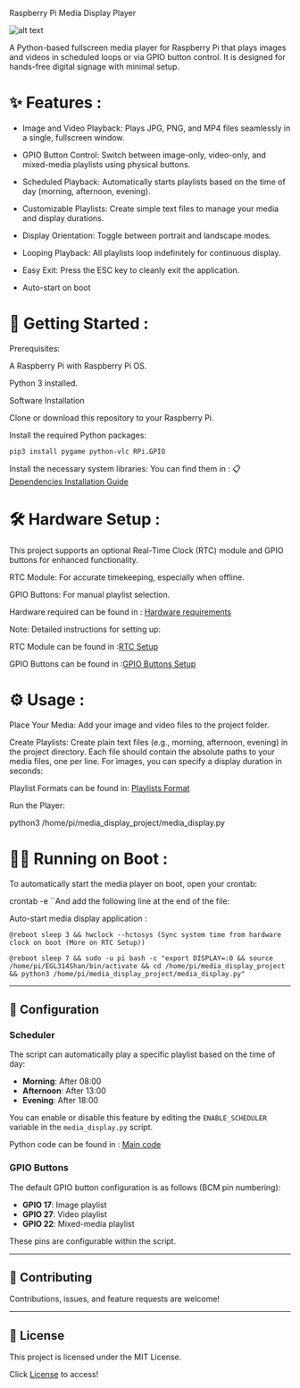 
Raspberry Pi Media Display Player

![alt text](https://img.shields.io/badge/License-MIT-yellow.svg)

A Python-based fullscreen media player for Raspberry Pi that plays images and videos in scheduled loops or via GPIO button control. It is designed for hands-free digital signage with minimal setup.

# ✨ Features :

- Image and Video Playback: Plays JPG, PNG, and MP4 files seamlessly in a single, fullscreen window.

- GPIO Button Control: Switch between image-only, video-only, and mixed-media playlists using physical buttons.

- Scheduled Playback: Automatically starts playlists based on the time of day (morning, afternoon, evening).

- Customizable Playlists: Create simple text files to manage your media and display durations.

- Display Orientation: Toggle between portrait and landscape modes.

- Looping Playback: All playlists loop indefinitely for continuous display.

- Easy Exit: Press the ESC key to cleanly exit the application.

- Auto-start on boot 

# 🚀 Getting Started :

Prerequisites:

A Raspberry Pi with Raspberry Pi OS.

Python 3 installed.

Software Installation

Clone or download this repository to your Raspberry Pi.

Install the required Python packages:
```
pip3 install pygame python-vlc RPi.GPIO
```
Install the necessary system libraries:
You can find them in : 📋 [Dependencies Installation Guide](Docs/Dependencies.md)



# 🛠️ Hardware Setup :

This project supports an optional Real-Time Clock (RTC) module and GPIO buttons for enhanced functionality.

RTC Module: For accurate timekeeping, especially when offline. 


GPIO Buttons: For manual playlist selection.


Hardware required can be found in : [Hardware requirements](Docs/Hardware.md)

Note: Detailed instructions for setting up:

RTC Module can be found in :[RTC Setup](Set_Up/RTC_Setup.md)

GPIO Buttons can be found in :[GPIO Buttons Setup](Set_Up/GPIO_Buttons_Setup.md)


# ⚙️ Usage :

Place Your Media: Add your image and video files to the project folder.

Create Playlists: Create plain text files (e.g., morning, afternoon, evening) in the project directory. Each file should contain the absolute paths to your media files, one per line. For images, you can specify a display duration in seconds:

Playlist Formats can be found in: [Playlists Format](Examples/PlaylistsFormat.txt)


Run the Player:

python3 /home/pi/media_display_project/media_display.py


# 🏃🏻 Running on Boot :

To automatically start the media player on boot, open your crontab:


crontab -e
``And add the following line at the end of the file:

 Auto-start media display application :
 ```
@reboot sleep 3 && hwclock --hctosys (Sync system time from hardware clock on boot (More on RTC Setup))

@reboot sleep 7 && sudo -u pi bash -c "export DISPLAY=:0 && source /home/pi/EGL314Shan/bin/activate && cd /home/pi/media_display_project && python3 /home/pi/media_display_project/media_display.py"
```
---

## 🔧 Configuration

### **Scheduler**

The script can automatically play a specific playlist based on the time of day:
*   **Morning**: After 08:00
*   **Afternoon**: After 13:00
*   **Evening**: After 18:00

You can enable or disable this feature by editing the `ENABLE_SCHEDULER` variable in the `media_display.py` script. 

Python code can be found in : [Main code](Main.py)

### **GPIO Buttons**

The default GPIO button configuration is as follows (BCM pin numbering):
*   **GPIO 17**: Image playlist
*   **GPIO 27**: Video playlist
*   **GPIO 22**: Mixed-media playlist

These pins are configurable within the script.

---

## 🤝 Contributing

Contributions, issues, and feature requests are welcome! 

---

## 📝 License

This project is licensed under the MIT License.

Click [License](LICENSE.md) to access!
